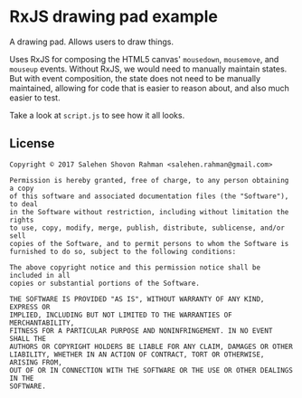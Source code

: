 # RxJS drawing pad example

A drawing pad. Allows users to draw things.

Uses RxJS for composing the HTML5 canvas' `mousedown`, `mousemove`, and `mouseup` events. Without RxJS, we would need to manually maintain states. But with event composition, the state does not need to be manually maintained, allowing for code that is easier to reason about, and also much easier to test.

Take a look at `script.js` to see how it all looks.

## License

```
Copyright © 2017 Salehen Shovon Rahman <salehen.rahman@gmail.com>

Permission is hereby granted, free of charge, to any person obtaining a copy
of this software and associated documentation files (the "Software"), to deal
in the Software without restriction, including without limitation the rights
to use, copy, modify, merge, publish, distribute, sublicense, and/or sell
copies of the Software, and to permit persons to whom the Software is
furnished to do so, subject to the following conditions:

The above copyright notice and this permission notice shall be included in all
copies or substantial portions of the Software.

THE SOFTWARE IS PROVIDED "AS IS", WITHOUT WARRANTY OF ANY KIND, EXPRESS OR
IMPLIED, INCLUDING BUT NOT LIMITED TO THE WARRANTIES OF MERCHANTABILITY,
FITNESS FOR A PARTICULAR PURPOSE AND NONINFRINGEMENT. IN NO EVENT SHALL THE
AUTHORS OR COPYRIGHT HOLDERS BE LIABLE FOR ANY CLAIM, DAMAGES OR OTHER
LIABILITY, WHETHER IN AN ACTION OF CONTRACT, TORT OR OTHERWISE, ARISING FROM,
OUT OF OR IN CONNECTION WITH THE SOFTWARE OR THE USE OR OTHER DEALINGS IN THE
SOFTWARE.
```